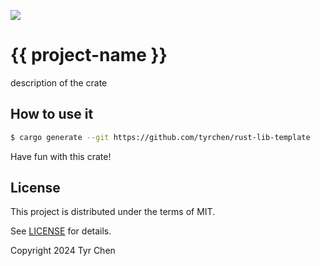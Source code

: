 ![](https://github.com/tyrchen/rust-lib-template/workflows/build/badge.svg)

# {{ project-name }}

description of the crate

## How to use it

```bash
$ cargo generate --git https://github.com/tyrchen/rust-lib-template
```

Have fun with this crate!

## License

This project is distributed under the terms of MIT.

See [LICENSE](LICENSE.md) for details.

Copyright 2024 Tyr Chen
